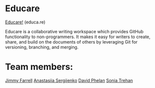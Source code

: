 # Educare

[Educare!](http://i.imgur.com/K74586n.png)
(educa.re)

Educare is a collaborative writing workspace which provides GitHub functionality to non-programmers. It makes it easy for writers to create, share, and build on the documents of others by leveraging Git for versioning, branching, and merging.
# Team members: 
[Jimmy Farrell](https://www.linkedin.com/in/jimmyfarrell)
[Anastasiia Sergiienko](https://www.linkedin.com/in/anastasiiasergiienko)
[David Phelan](https://www.linkedin.com/in/davidjphelan)
[Sonia Trehan](https://github.com/sonitre)
